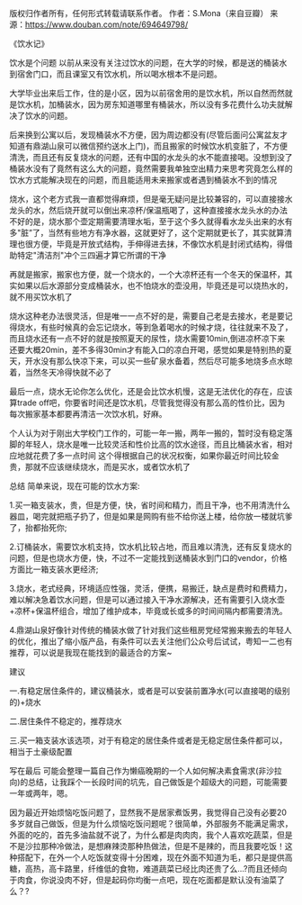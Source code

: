 版权归作者所有，任何形式转载请联系作者。
作者：S.Mona（来自豆瓣）
来源：https://www.douban.com/note/694649798/

《饮水记》

饮水是个问题
  以前从来没有关注过饮水的问题，在大学的时候，都是送的桶装水到宿舍门口，而且课室又有饮水机，所以喝水根本不是问题。

  大学毕业出来后工作，住的是小区，因为以前宿舍用的是饮水机，所以自然而然就是饮水机，加桶装水，因为房东知道哪里有桶装水，所以没有多花费什么功夫就解决了饮水的问题。

  后来换到公寓以后，发现桶装水不方便，因为周边都没有(尽管后面问公寓盆友才知道有鼎湖山泉可以微信预约送水上门)，而且搬家的时候饮水机变脏了，不方便清洗，而且还有反复烧水的问题，还有中国的水龙头的水不能直接喝。没想到没了桶装水没有了竟然有这么大的问题，竟然需要我单独空出精力来思考究竟怎么样的饮水方式能解决现在的问题，而且能适用未来搬家或者遇到桶装水不到的情况

  烧水，这个老方式我一直都觉得麻烦，但是毫无疑问是比较兼容的，可以直接接水龙头的水，然后烧开就可以倒出来凉杯/保温瓶喝了，这种直接接水龙头水的办法不好的是，烧水那个壶定期需要清理水垢，至于这个多久就得看水龙头出来的水有多"脏”了，当然有些地方有净水器，这就更好了，这个定期就更长了，其实就算清理也很方便，毕竟是开放式结构，手伸得进去抹，不像饮水机是封闭式结构，得借助特定"清洁剂"冲个三四遍才算它所谓的干净

  再就是搬家，搬家也方便，就一个烧水的，一个大凉杯还有一个冬天的保温杯，其实如果以后水源部分变成桶装水，也不怕烧水的壶没用，毕竟还是可以烧热水的，就不用买饮水机了

  烧水这种老办法很灵活，但是唯一一点不好的是，需要自己老是去接水，老是要记得烧水，有些时候真的会忘记烧水，等到急着喝水的时候才烧，往往就来不及了，而且烧水还有一点不好的就是按照夏天的尿性，烧水需要10min,倒进凉杯凉下来还要大概20min，差不多得30min才有能入口的凉白开喝，感觉如果是特别热的夏天，开水没有那么快凉下来，可以买一些矿泉水备着，然后尽可能多地烧多点水晾着，当然冬天冷得快就不必了

  最后一点，烧水无论你怎么优化，还是会比饮水机慢，这是无法优化的存在，应该算trade off吧，你要省时间还是饮水机，尽管我觉得没有那么高的性价比，因为每次搬家基本都要再清洁一次饮水机，好麻。

个人认为对于刚出大学校门工作的，可能一年一搬，两年一搬的，暂时没有稳定落脚的年轻人，烧水是唯一比较灵活和性价比高的饮水途径，而且比桶装水省，相对应地就花费了多一点时间
这个得根据自己的状况权衡，如果你最近时间比较金贵，那就不应该继续烧水，而是买水，或者饮水机了

总结
简单来说，现在可能的饮水方案:

1.买一箱支装水，贵，但是方便，快，省时间和精力，而且干净，也不用清洗什么器皿，喝完就把瓶子扔了，但是如果是网购有些不给你送上楼，给你放一楼就坑爹了，抬都抬死你;

2.订桶装水，需要饮水机支持，饮水机比较占地，而且难以清洗，还有反复烧水的问题，但是也烧水方便，快，不过不一定能找到送桶装水到门口的vendor，价格方面比一箱支装水更经济;

3.烧水，老式经典，环境适应性强，灵活，便携，易搬迁，缺点是费时和费精力，难以解决急着饮水问题，但是可以通过接入干净水源解决，还有需要引入烧水壶+凉杯+保温杯组合，增加了维护成本，毕竟或长或多的时间间隔内都需要清洗。

4.鼎湖山泉好像针对传统的桶装水做了针对我们这些租房党经常搬来搬去的年轻人的优化，推出了缩小版产品，有条件可以去关注他们公众号后试试，粤知一二也有推荐，可以说是我现在能找到的最适合的方案~

建议

一.有稳定居住条件的，建议桶装水，或者是可以安装前置净水(可以直接喝的级别的)+烧水

二.居住条件不稳定的，推荐烧水

三.买一箱支装水该选项，对于有稳定的居住条件或者是无稳定居住条件都可以，相当于土豪级配置

写在最后
可能会整理一篇自己作为懒癌晚期的一个人如何解决素食需求(非沙拉向)的总结，让我踩个一长段时间的坑先，自己做饭是个超级大的问题，可能需要一年或两年，嗯。

因为最近开始烦恼吃饭问题了，显然我不是居家煮饭男，我觉得自己没有必要20多岁就自己做饭，但是为什么烦恼吃饭问题呢？很简单，外部服务不能满足需求，外面的吃的，首先多油盐就不说了，为什么都是肉肉肉，我个人喜欢吃蔬菜，但是不是沙拉那种冷做法，是想麻辣烫那种热做法，但是不是辣的，而且我要吃饭！这种搭配下，在外一个人吃饭就变得十分困难，现在外面不知道为毛，都只是提供高糖，高热，高卡路里，纤维低的食物，难道蔬菜已经比肉还贵了么...?而且还倾向于肉食，你说没肉不好，但是起码你均衡一点吧，现在吃面都是默认没有油菜了么？?
